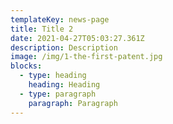 ```yaml
---
templateKey: news-page
title: Title 2
date: 2021-04-27T05:03:27.361Z
description: Description
image: /img/1-the-first-patent.jpg
blocks:
  - type: heading
    heading: Heading
  - type: paragraph
    paragraph: Paragraph
---
```


